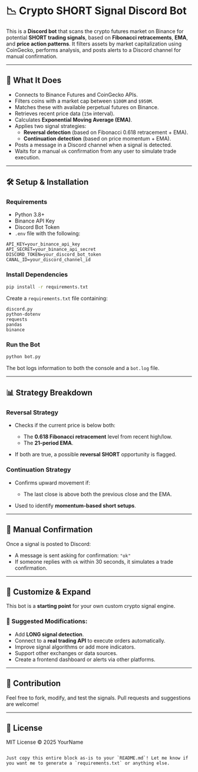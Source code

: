 # 📉 Crypto SHORT Signal Discord Bot

This is a **Discord bot** that scans the crypto futures market on Binance for potential **SHORT trading signals**, based on **Fibonacci retracements**, **EMA**, and **price action patterns**. It filters assets by market capitalization using CoinGecko, performs analysis, and posts alerts to a Discord channel for manual confirmation.

---

## 🚀 What It Does

- Connects to Binance Futures and CoinGecko APIs.
- Filters coins with a market cap between `$100M` and `$950M`.
- Matches these with available perpetual futures on Binance.
- Retrieves recent price data (`15m` interval).
- Calculates **Exponential Moving Average (EMA)**.
- Applies two signal strategies:
  - **Reversal detection** (based on Fibonacci 0.618 retracement + EMA).
  - **Continuation detection** (based on price momentum + EMA).
- Posts a message in a Discord channel when a signal is detected.
- Waits for a manual `ok` confirmation from any user to simulate trade execution.

---

## 🛠️ Setup & Installation

### Requirements

- Python 3.8+
- Binance API Key
- Discord Bot Token
- `.env` file with the following:

```env
API_KEY=your_binance_api_key
API_SECRET=your_binance_api_secret
DISCORD_TOKEN=your_discord_bot_token
CANAL_ID=your_discord_channel_id
````

### Install Dependencies

```bash
pip install -r requirements.txt
```

Create a `requirements.txt` file containing:

```
discord.py
python-dotenv
requests
pandas
binance
```

### Run the Bot

```bash
python bot.py
```

The bot logs information to both the console and a `bot.log` file.

---

## 📊 Strategy Breakdown

### Reversal Strategy

* Checks if the current price is below both:

  * The **0.618 Fibonacci retracement** level from recent high/low.
  * The **21-period EMA**.
* If both are true, a possible **reversal SHORT** opportunity is flagged.

### Continuation Strategy

* Confirms upward movement if:

  * The last close is above both the previous close and the EMA.
* Used to identify **momentum-based short setups**.

---

## 💬 Manual Confirmation

Once a signal is posted to Discord:

* A message is sent asking for confirmation: `"ok"`
* If someone replies with `ok` within 30 seconds, it simulates a trade confirmation.

---

## 🧪 Customize & Expand

This bot is a **starting point** for your own custom crypto signal engine.

### 🔧 Suggested Modifications:

* Add **LONG signal detection**.
* Connect to a **real trading API** to execute orders automatically.
* Improve signal algorithms or add more indicators.
* Support other exchanges or data sources.
* Create a frontend dashboard or alerts via other platforms.

---

## 📝 Contribution

Feel free to fork, modify, and test the signals. Pull requests and suggestions are welcome!

---

## 📜 License

MIT License © 2025 YourName

```

Just copy this entire block as-is to your `README.md`! Let me know if you want me to generate a `requirements.txt` or anything else.
```
